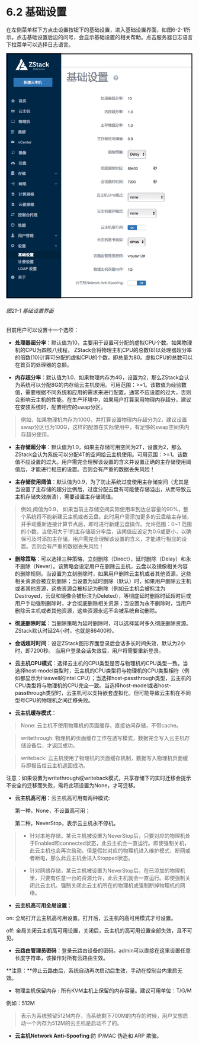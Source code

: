 # 6.2 基础设置

在左侧菜单栏下方点击设置按钮下的基础设置，进入基础设置界面，如图6-2-1所示。点击基础设置后边的问号，会显示基础设置的相关帮助。点击服务器日志语言下拉菜单可以选择日志语言。
 
![png](../images/21-1.png "图21-1 基础设置界面")
###### 图21-1 基础设置界面  

目前用户可以设置十一个选项：

- **处理器超分率**：默认值为10，主要用于设置可分配的虚拟CPU个数。如果物理机的CPU为四核八线程， ZStack会将物理主机CPU的总数(8)以处理器超分率的倍数(10)计算可分配的虚拟CPU的个数，即总量为80。虚拟CPU的总数可以在首页的处理器的总额。

- **内存超分率**：默认值为1.0，如果物理内存为4G，设置为2，那么ZStack会认为系统可以分配8G的内存给云主机使用。可用范围：>=1。该数值为经验数值，需要根据不同系统和应用的需求来进行配置。通常不应设置的过大，否则会影响云主机的性能。在生产环境中，如果用户打算采用物理内存超分，建议在安装系统时，配置相应的swap分区。

> 例如，如果物理机内存为100G，并打算设置物理内存超分为2，建议设置swap分区也为100G，这样的配置在实际使用中，有足够的swap空间供内存超分使用。

- **主存储超分率**：默认值为1.0，如果主存储可用空间为2T，设置为2，那么ZStack会认为系统可以分配4T的空间给云主机使用。可用范围：>=1。该数值不应设置的过大。用户需完全理解该设置的含义并设置正确的主存储使用阈值后，才能进行相应的设置。否则会有严重的数据丢失风险！

- **主存储使用阈值**：默认值为0.9，为了防止系统过度使用主存储空间（尤其是当设置了主存储的超分比例后，过度分配云盘有可能使存储溢出，从而导致云主机存储失效崩溃），需要设置主存储阈值。

> 例如,阈值为0.9， 如果当前主存储空间实际使用率到达总容量的90%，整个系统将不能新建云主机或者云盘。此时用户需添加更多的云盘给主存储，并手动重新连接计算节点后，即可进行新建云盘操作。允许范围：0~1 范围的小数。当使用大于1的主存储超分率后，该阈值应设定为0.6或更小，以确保可及时添加主存储。用户需完全理解该设置的含义，才能进行相应的设置。否则会有严重的数据丢失风险！

- **删除策略**：可以选择三种策略，立刻删除（Direct），延时删除（Delay）和永不删除（Never）。该策略会设定用户在删除云主机，云盘以及镜像相关内容的删除规则。当设置为立刻删除时，如果用户删除云主机或者其他资源，这些相关资源会被立刻删除；当设置为延时删除（默认）时，如果用户删除云主机或者其他资源，这些资源会被标记为删除（例如云主机会被标注为Destroyed，云盘和镜像会被标注为Deleted），等彻底延时删除时延超时后或用户手动强制删除时，才会彻底删除相关资源；当设置为永不删除时，当用户删除云主机或者其他资源，这些资源永远不会被系统自动删除。

- **彻底删除时延**：当删除策略为延时删除时，可以选择延时多久彻底删除资源。ZStack默认时延24小时，也就是86400秒。 

- **会话超时时间**：设定ZStack图形界面登录后会话多长时间失效，默认为2小时，即7200秒。 当用户登录会话失效后，用户将需要重新登录。

- **云主机CPU模式**：选择云主机的CPU类型是否与物理机的CPU类型一致。当选择host-model类型时，云主机的CPU类型将与物理机的CPU类型相符（例如都显示为Haswell的Intel CPU）；当选择host-passthrough类型，云主机的CPU类型将与物理机的CPU完全一致。当选择host-model或者host-passthrough类型时，云主机可以支持嵌套虚拟化，但可能导致云主机在不同型号CPU的物理机之间迁移失败。

- **云主机缓存模式**：

> None: 云主机不使用物理机的页面缓存，直接访问存储，不带cache。

> writethrough: 物理机的页面缓存工作在透写模式，数据完全写入云主机存储设备后，才返回成功。

> writeback: 云主机使用了物理机的页面缓存机制，数据写入物理机页面缓存即报告给云主机返回成功。

注意：如果设置为writethrough或writeback模式，共享存储下的实时迁移会提示不安全的迁移而失败，需将此项设置为None，才可迁移。

- **云主机高可用**：云主机高可用有两种模式: 

  第一种，None，不设置高可用；

  第二种，NeverStop，表示云主机永不停机。

> * 针对本地存储，某云主机被设置为NeverStop后，只要对应的物理机处于Enabled和connected状态，此云主机会一直运行。即使强制关机，此云主机也会再次启动。但是假如对应的物理机进入维护模式、断网或者断电，那么此云主机会进入Stopped状态。

> * 针对网络存储，某云主机被设置为NeverStop后，在已添加的物理机里，只要有任意一台的资源允许，此云主机就会一直运行。即使强制关闭此云主机、强制关闭此云主机所在的物理机或强制断掉物理机的网络。

- **云主机高可用全局设置**：

on: 全局打开云主机高可用设置。打开后，云主机的高可用模式才可设置。
 
off: 全局关闭云主机高可用设置，关闭后，云主机的高可用设置全部失效，且不可见。

* **云路由管理员密码**：登录云路由设备的密码。admin可以直接在这里设置任意长度字符串，该操作对所有云路由生效。

**注意：**停止云路由后，系统自动再次启动后生效，手动在控制台内重启无效。
 
* 物理主机保留内存
:
所有KVM主机上保留的内存容量。建议可用单位：T/G/M

例如：512M

> 表示为系统预留512M内存，当系统剩下700M的内存的时候，用户又想启动一个内存为512M的云主机是启动不了的。

* **云主机Network Anti-Spoofing**:防 IP/MAC 伪造和 ARP 欺骗。

